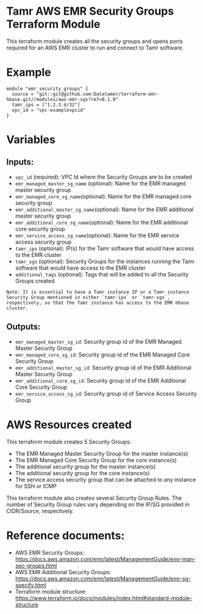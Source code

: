 # Tamr AWS EMR Security Groups Terraform Module
This terraform module creates all the security groups and opens ports required for an AWS EMR cluster to run and connect to Tamr software.

# Example
```
module "emr_security_groups" {
  source = "git::git@github.com:Datatamer/terraform-emr-hbase.git//modules/aws-emr-sgs?ref=0.1.0"
  tamr_ips = ["1.2.3.4/32"]
  vpc_id = "vpc-examplevpcid"
}
``` 

# Variables
## Inputs:
* `vpc_id` (required): VPC Id where the Security Groups are to be created
* `emr_managed_master_sg_name` (optional): Name for the EMR managed master security group
* `emr_managed_core_sg_name`(optional): Name for the EMR managed core security group
* `emr_additional_master_sg_name`(optional): Name for the EMR additional master security group
* `emr_additional_core_sg_name`(optional): Name for the EMR additional core security group
* `emr_service_access_sg_name`(optional): Name for the EMR service access security group
* `tamr_ips` (optional): IP(s) for the Tamr software that would have access to the EMR cluster
* `tamr_sgs` (optional): Security Groups for the instances running the Tamr software that would have access to the EMR cluster
* `additional_tags` (optional): Tags that will be added to all the Security Groups created

```
Note: It is essential to have a Tamr instance IP or a Tamr instance Security Group mentioned in either `tamr-ips` or `tamr-sgs`, respectively, so that the Tamr instance has access to the EMR Hbase cluster.
```

## Outputs:
* `emr_managed_master_sg_id`: Security group id of the EMR Managed Master Security Group
* `emr_managed_core_sg_id`: Security group id of the EMR Managed Core Security Group
* `emr_additional_master_sg_id`: Security group id of the EMR Additional Master Security Group
* `emr_additional_core_sg_id`: Security group id of the EMR Additional Core Security Group
* `emr_service_access_sg_id`: Security group id of Service Access Security Group

# AWS Resources created
This terraform module creates 5 Security Groups:
* The EMR Managed Master Security Group for the master instance(s)
* The EMR Managed Core Security Group for the core instance(s)
* The additional security group for the master instance(s)
* The additional security group for the core instance(s)
* The service access security group that can be attached to any instance for SSH or ICMP

This terraform module also creates several Security Group Rules. The number of Security Group rules vary depending on the IP/SG provided in CIDR/Source, respectively.

# Reference documents:
* AWS EMR Security Groups: https://docs.aws.amazon.com/emr/latest/ManagementGuide/emr-man-sec-groups.html
* AWS EMR Additional Security Groups: https://docs.aws.amazon.com/emr/latest/ManagementGuide/emr-sg-specify.html
* Terraform module structure: https://www.terraform.io/docs/modules/index.html#standard-module-structure

